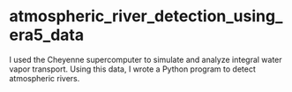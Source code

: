 # atmospheric_river_detection_using_era5_data
I used the Cheyenne supercomputer to simulate and analyze integral water vapor transport. Using this data, I wrote a Python program to detect atmospheric rivers.
